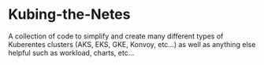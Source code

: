 # Kubing-the-Netes
A collection of code to simplify and create many different types of Kuberentes clusters (AKS, EKS, GKE, Konvoy, etc...) as well as anything else helpful such as workload, charts, etc...

